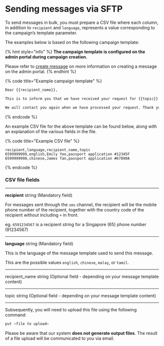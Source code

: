 # Sending messages via SFTP

To send messages in bulk, you must prepare a CSV file where each column, in addition to `recipient` and `language`, represents a value corresponding to the campaign’s template parameter.

The examples below is based on the following campaign template:

{% hint style="info" %}
**The campaign template is configured on the admin portal during campaign creation.**

Please refer to [create message](../postman-v2-admin-portal-for-api-users/sending-messages-via-postman-api.md) on more information on creating a message on the admin portal.
{% endhint %}

{% code title="Example campaign template" %}
```bash
Dear {{recipient_name}},

This is to inform you that we have received your request for {{topic}}.

We will contact you again when we have processed your request. Thank you.
```
{% endcode %}



An example CSV file for the above template can be found below, along with an explanation of the various fields in the file.

{% code title="Example CSV file" %}
```
recipient,language,recipient_name,topic
6599999999,english,Emily Yeo,passport application #12345F
6599999998,chinese,James Tan,passport application #67890A
```
{% endcode %}

### **CSV file fields**

***

**recipient** string (Mandatory field)

For messages sent through the `sms` channel, the recipient will be the mobile phone number of the recipient, together with the country code of the recipient without including `+` in front.&#x20;

eg. `6591234567` is a recipient string for a Singapore (65) phone number (91234567)

***

**language** string (Mandatory field)

This is the language of the message template used to send this message.

This are the possible values `english`, `chinese`, `malay`, or `tamil`.

***

recipient\_name string (Optional field - depending on your message template content)

***

topic string (Optional field - depending on your message template content)

***



Subsequently, you will need to upload this file using the following command:

```bash
put <file to upload>
```

Please be aware that our system **does not generate output files**. The result of a file upload will be communicated to you via email.
